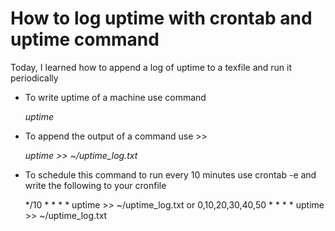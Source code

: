 # How to log uptime with crontab and uptime command  

Today, I learned how to append a log of uptime to a texfile and run it periodically

 - To write uptime of a machine use command 
 
     _uptime_
 - To append the output of a command use >> 
 
      _uptime >> ~/uptime_log.txt_

 - To schedule this command to run every 10 minutes use crontab -e and write the following to your cronfile 
     
      */10 * * * * uptime >> ~/uptime_log.txt
or 
     0,10,20,30,40,50 * * * * uptime >> ~/uptime_log.txt

